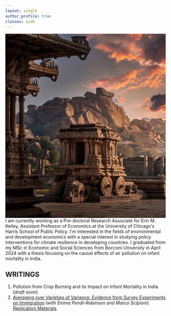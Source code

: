```yaml
---
layout: single
author_profile: true
classes: wide
---
```

<img style="float: right;" src="\assets\images\vittala.png">

I am currently working as a Pre-doctoral Research Associate for Erin M. Kelley, Assistant Professor of Economics at the University of Chicago's Harris School of Public Policy. I'm interested in the fields of environmental and development economics with a special interest in studying policy interventions for climate resilience in developing countries. I graduated from my MSc in Economic and Social Sciences from Bocconi University in April 2024 with a thesis focusing on the causal effects of air pollution on infant mortality in India.

## WRITINGS
1. Pollution from Crop Burning and its Impact on Infant Mortality in India (*draft soon*)
2. [Averaging over Varieties of Variance: Evidence from Survey Experiments on Immigration](https://drive.google.com/file/d/1ksG_6ejy7LjOlMFRd52ItMhr3ReUbcdo/view?usp=sharing) (*with Emma Pendl-Robinson and Marco Scipioni*) [Replication Materials](https://doi.org/10.7910/DVN/M9XJRE)



